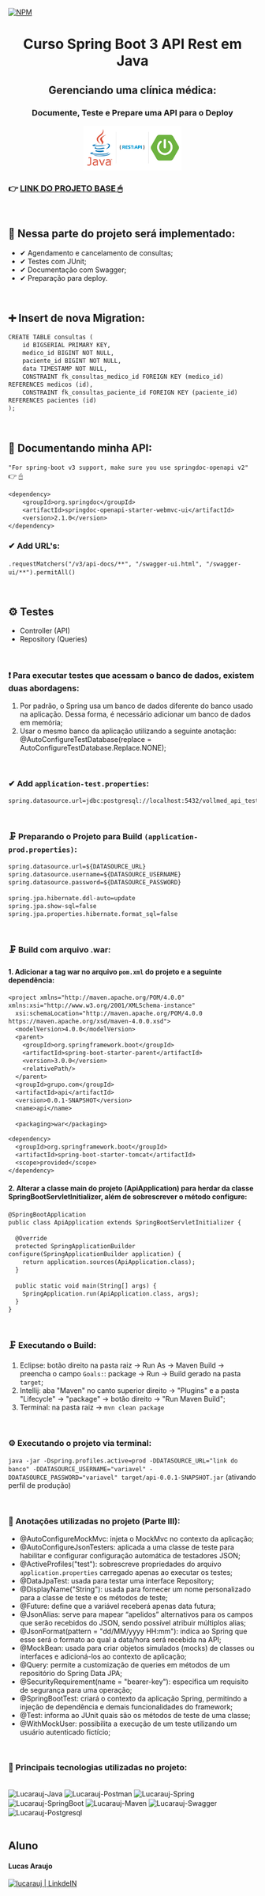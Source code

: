 [![NPM](https://img.shields.io/npm/l/react)](https://github.com/lucarauj/spring-Boot3-API-Rest-Java-Documentacao/blob/main/LICENSE)

<h1 align="center"> Curso Spring Boot 3 API Rest em Java </h1>
<h2 align="center"> Gerenciando uma clínica médica: </h2>
<h3 align="center"> Documente, Teste e Prepare uma API para o Deploy </h3>

<p align="center"><img width="200px" src="https://github.com/lucarauj/assets/blob/main/ApiJavaSpring.png" /></p>

### 👉 [LINK DO PROJETO BASE 🖱](https://github.com/lucarauj/spring-Boot3-API-Rest-Java-Spring-Security)

<br>

## 🛑 Nessa parte do projeto será implementado:

- ✔ Agendamento e cancelamento de consultas;
- ✔ Testes com JUnit;
- ✔ Documentação com Swagger;
- ✔ Preparação para deploy.

<br>

## ➕ Insert de nova Migration:

```
CREATE TABLE consultas (
    id BIGSERIAL PRIMARY KEY,
    medico_id BIGINT NOT NULL,
    paciente_id BIGINT NOT NULL,
    data TIMESTAMP NOT NULL,
    CONSTRAINT fk_consultas_medico_id FOREIGN KEY (medico_id) REFERENCES medicos (id),
    CONSTRAINT fk_consultas_paciente_id FOREIGN KEY (paciente_id) REFERENCES pacientes (id)
);
```

<br>

## 📝 Documentando minha API:

```"For spring-boot v3 support, make sure you use springdoc-openapi v2"``` 👉 [🖱](https://springdoc.org/)

```
<dependency>
	<groupId>org.springdoc</groupId>
	<artifactId>springdoc-openapi-starter-webmvc-ui</artifactId>
	<version>2.1.0</version>
</dependency>
```

### ✔ Add URL's: 

```.requestMatchers("/v3/api-docs/**", "/swagger-ui.html", "/swagger-ui/**").permitAll()```

<br>

## ⚙ Testes

- Controller (API)
- Repository (Queries)

<br>

### ❗ Para executar testes que acessam o banco de dados, existem duas abordagens:

1. Por padrão, o Spring usa um banco de dados diferente do banco usado na aplicação. Dessa forma, é necessário adicionar um banco de dados em memória;
2. Usar o mesmo banco da aplicação utilizando a seguinte anotação: @AutoConfigureTestDatabase(replace = AutoConfigureTestDatabase.Replace.NONE);

<br>

### ✔ Add ```application-test.properties```:

```
spring.datasource.url=jdbc:postgresql://localhost:5432/vollmed_api_test
```

<br>

### 🗜 Preparando o Projeto para Build ```(application-prod.properties)```:

```
spring.datasource.url=${DATASOURCE_URL}
spring.datasource.username=${DATASOURCE_USERNAME}
spring.datasource.password=${DATASOURCE_PASSWORD}

spring.jpa.hibernate.ddl-auto=update
spring.jpa.show-sql=false
spring.jpa.properties.hibernate.format_sql=false
```

<br>

### 🗜 Build com arquivo .war:

#### 1. Adicionar a tag <packaging>war</packaging> no arquivo ```pom.xml``` do projeto e a seguinte dependência:

```
<project xmlns="http://maven.apache.org/POM/4.0.0" xmlns:xsi="http://www.w3.org/2001/XMLSchema-instance"
  xsi:schemaLocation="http://maven.apache.org/POM/4.0.0 https://maven.apache.org/xsd/maven-4.0.0.xsd">
  <modelVersion>4.0.0</modelVersion>
  <parent>
    <groupId>org.springframework.boot</groupId>
    <artifactId>spring-boot-starter-parent</artifactId>
    <version>3.0.0</version>
    <relativePath/>
  </parent>
  <groupId>grupo.com</groupId>
  <artifactId>api</artifactId>
  <version>0.0.1-SNAPSHOT</version>
  <name>api</name>

  <packaging>war</packaging>
```
```
<dependency>
  <groupId>org.springframework.boot</groupId>
  <artifactId>spring-boot-starter-tomcat</artifactId>
  <scope>provided</scope>
</dependency>
```

#### 2. Alterar a classe main do projeto (ApiApplication) para herdar da classe SpringBootServletInitializer, além de sobrescrever o método configure:

```
@SpringBootApplication
public class ApiApplication extends SpringBootServletInitializer {

  @Override
  protected SpringApplicationBuilder configure(SpringApplicationBuilder application) {
    return application.sources(ApiApplication.class);
  }

  public static void main(String[] args) {
    SpringApplication.run(ApiApplication.class, args);
  }
}

```

<br>

### 🗜 Executando o Build:

1. Eclipse: botão direito na pasta raiz -> Run As -> Maven Build -> preencha o campo ```Goals:```: package -> Run -> Build gerado na pasta ```target```;
2. Intellij: aba "Maven" no canto superior direito -> "Plugins" e a pasta "Lifecycle" -> "package" -> botão direito -> "Run Maven Build";
3. Terminal: na pasta raiz -> ```mvn clean package```

<br>

### ⚙ Executando o projeto via terminal:

```java -jar -Dspring.profiles.active=prod -DDATASOURCE_URL="link do banco" -DDATASOURCE_USERNAME="variavel" -DDATASOURCE_PASSWORD="variavel" target/api-0.0.1-SNAPSHOT.jar``` (ativando perfil de produção)

<br>

### 📝 Anotações utilizadas no projeto (Parte III):

- @AutoConfigureMockMvc: injeta o MockMvc no contexto da aplicação;
- @AutoConfigureJsonTesters: aplicada a uma classe de teste para habilitar e configurar configuração automática de testadores JSON;
- @ActiveProfiles("test"): sobrescreve propriedades do arquivo ```application.properties``` carregado apenas ao executar os testes;
- @DataJpaTest: usada para testar uma interface Repository;
- @DisplayName("String"): usada para fornecer um nome personalizado para a classe de teste e os métodos de teste;
- @Future: define que a variável receberá apenas data futura;
- @JsonAlias: serve para mapear “apelidos” alternativos para os campos que serão recebidos do JSON, sendo possível atribuir múltiplos alias;
- @JsonFormat(pattern = "dd/MM/yyyy HH:mm"): indica ao Spring que esse será o formato ao qual a data/hora será recebida na API;
- @MockBean: usada para criar objetos simulados (mocks) de classes ou interfaces e adicioná-los ao contexto de aplicação;
- @Query: permite a customização de queries em métodos de um repositório do Spring Data JPA;
- @SecurityRequirement(name = "bearer-key"): especifica um requisito de segurança para uma operação;
- @SpringBootTest: criará o contexto da aplicação Spring, permitindo a injeção de dependência e demais funcionalidades do framework;
- @Test: informa ao JUnit quais são os métodos de teste de uma classe;
- @WithMockUser: possibilita a execução de um teste utilizando um usuário autenticado fictício;

<br>

### 🚀 Principais tecnologias utilizadas no projeto:

<div style="display: inline_block"><br>
<img align="center" alt="Lucarauj-Java" height="30" width="40" src="https://cdn.jsdelivr.net/gh/devicons/devicon/icons/java/java-original.svg">
<img align="center" alt="Lucarauj-Postman" height="50" width="90" src="https://github.com/lucarauj/assets/blob/main/postman.png">
<img align="center" alt="Lucarauj-Spring" height="30" width="40" src="https://cdn.jsdelivr.net/gh/devicons/devicon/icons/spring/spring-original.svg">
<img align="center" alt="Lucarauj-SpringBoot" height="40" width="110" src="https://github.com/lucarauj/assets/blob/main/SpringBoot.jpeg">
<img align="center" alt="Lucarauj-Maven" height="50" width="60" src="https://github.com/lucarauj/assets/blob/main/Maven-Apache.svg">
<img align="center" alt="Lucarauj-Swagger" height="30" width="90" src="https://github.com/lucarauj/assets/blob/main/Swagger.png">
<img align="center" alt="Lucarauj-Postgresql" height="40" width="50" src="https://github.com/lucarauj/assets/blob/main/postgresql.svg">
</div>

<br>

## Aluno

#### Lucas Araujo

<a href="https://www.linkedin.com/in/lucarauj"><img alt="lucarauj | LinkdeIN" width="40px" src="https://user-images.githubusercontent.com/43545812/144035037-0f415fc7-9f96-4517-a370-ccc6e78a714b.png" /></a>
